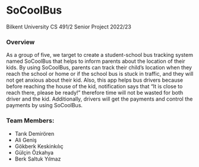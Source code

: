 # SoCoolBus
Bilkent University CS 491/2 Senior Project 2022/23
### Overview
As a group of five, we target to create a student-school bus tracking system named SoCoolBus that helps to inform parents about the location of their kids. By using SoCoolBus, parents can track their child’s location when they reach the school or home or if the school bus is stuck in traffic, and they will not get anxious about their kid. Also, this app helps bus drivers because before reaching the house of the kid, notification says that “It is close to reach there, please be ready!” therefore time will not be wasted for both driver and the kid. Additionally, drivers will get the payments and control the payments by using SoCoolBus.

### Team Members:
- Tarık Demirören
- Ali Geniş
- Gökberk Keskinkılıç
- Gülçin Özkahya
- Berk Saltuk Yılmaz
